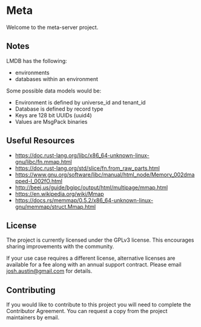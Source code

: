 # Meta

Welcome to the meta-server project.

## Notes

LMDB has the following:
- environments
- databases within an environment

Some possible data models would be:

- Environment is defined by universe_id and tenant_id
- Database is defined by record type
- Keys are 128 bit UUIDs (uuid4)
- Values are MsgPack binaries

## Useful Resources

- https://doc.rust-lang.org/libc/x86_64-unknown-linux-gnu/libc/fn.mmap.html
- https://doc.rust-lang.org/std/slice/fn.from_raw_parts.html
- https://www.gnu.org/software/libc/manual/html_node/Memory_002dmapped-I_002fO.html
- http://beej.us/guide/bgipc/output/html/multipage/mmap.html
- https://en.wikipedia.org/wiki/Mmap
- https://docs.rs/memmap/0.5.2/x86_64-unknown-linux-gnu/memmap/struct.Mmap.html

## License

The project is currently licensed under the GPLv3 license. This encourages
sharing improvements with the community.

If your use case requires a different license, alternative licenses are
available for a fee along with an annual support contract. Please email
josh.austin@gmail.com for details.

## Contributing

If you would like to contribute to this project you will need to complete the
Contributor Agreement. You can request a copy from the project maintainers by
email.
